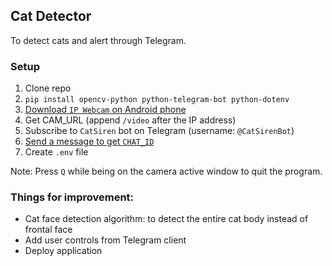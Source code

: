 ## Cat Detector

To detect cats and alert through Telegram.

### Setup
1. Clone repo
2. `pip install opencv-python python-telegram-bot python-dotenv`
3. [Download `IP Webcam` on Android phone](https://play.google.com/store/apps/details?id=com.pas.webcam&hl=en&gl=US)
4. Get CAM_URL (append `/video` after the IP address)
5. Subscribe to `CatSiren` bot on Telegram (username: `@CatSirenBot`)
6. [Send a message to get `CHAT_ID`](https://github.com/python-telegram-bot/python-telegram-bot/wiki/Introduction-to-the-API)
7. Create `.env` file

Note: Press `Q` while being on the camera active window to quit the program.

### Things for improvement:
- Cat face detection algorithm: to detect the entire cat body instead of frontal face
- Add user controls from Telegram client
- Deploy application
